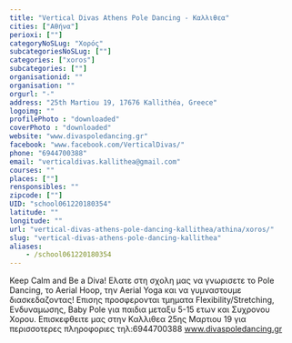 ```yaml
---
title: "Vertical Divas Athens Pole Dancing - Καλλιθεα"
cities: ["Αθήνα"]
perioxi: [""]
categoryNoSLug: "Χορός"
subcategoriesNoSLug: [""]
categories: ["xoros"]
subcategories: [""]
organisationid: ""
organisation: ""
orgurl: "-"
address: "25th Martiou 19, 17676 Kallithéa, Greece"
logoimg: ""
profilePhoto : "downloaded"
coverPhoto : "downloaded"
website: "www.divaspoledancing.gr"
facebook: "www.facebook.com/VerticalDivas/"
phone: "6944700388"
email: "verticaldivas.kallithea@gmail.com"
courses: ""
places: [""]
rensponsibles: ""
zipcode: [""]
UID: "school061220180354"
latitude: ""
longitude: ""
url: "vertical-divas-athens-pole-dancing-kallithea/athina/xoros/"
slug: "vertical-divas-athens-pole-dancing-kallithea"
aliases:
    - /school061220180354
---
```





Keep Calm and Be a Diva! Ελατε στη σχολη μας να γνωρισετε το Pole Dancing, το Aerial Hoop, την Aerial Yoga και να γυμναστουμε διασκεδαζοντας! Επισης προσφερονται τμηματα Flexibility/Stretching, Ενδυναμωσης, Baby Pole για παιδια μεταξυ 5-15 ετων και Συχρονου Χορου. Επισκεφθειτε μας στην Καλλιθεα 25ης Μαρτιου 19 για περισσοτερες πληροφοριες τηλ:6944700388 www.divaspoledancing.gr